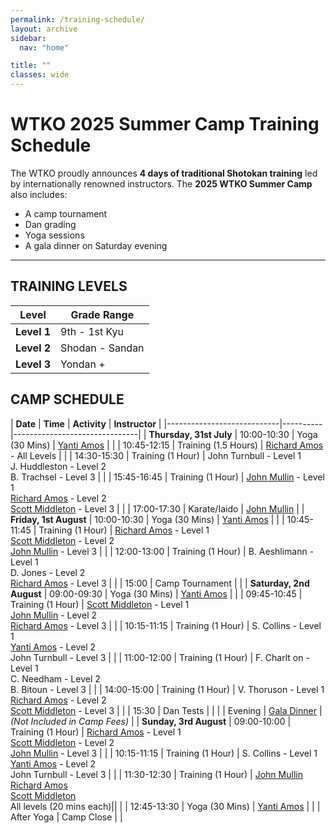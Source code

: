 ```yaml
---
permalink: /training-schedule/
layout: archive
sidebar:
  nav: "home"

title: ""
classes: wide
---
```

# WTKO 2025 Summer Camp Training Schedule

The WTKO proudly announces **4 days of traditional Shotokan training** led by internationally renowned instructors. The **2025 WTKO Summer Camp** also includes:

- A camp tournament  
- Dan grading  
- Yoga sessions  
- A gala dinner on Saturday evening  

---

## TRAINING LEVELS

| **Level** | **Grade Range** |
|-----------|-----------------|
| **Level 1** | 9th - 1st Kyu |
| **Level 2** | Shodan - Sandan |
| **Level 3** | Yondan + |


## CAMP SCHEDULE

| **Date**           | **Time** | **Activity**                  | **Instructor** |
|----------------------------|----------|-------------------------------|
| **Thursday, 31st July** | 10:00-10:30 | Yoga (30 Mins)               | [Yanti Amos](/yanti-amos/) |
|                     | 10:45-12:15 | Training (1.5 Hours)          | [Richard Amos](/richard-amos/) - All Levels |
|                     | 14:30-15:30 | Training (1 Hour)             | John Turnbull - Level 1<br>J. Huddleston - Level 2<br>B. Trachsel - Level 3 |
|                     | 15:45-16:45 | Training (1 Hour)             | [John Mullin](/john-mullin/) - Level 1<br>[Richard Amos](/richard-amos/) - Level 2<br>[Scott Middleton](/scott-middleton/) - Level 3 |
|                     | 17:00-17:30 | Karate/Iaido                  | [John Mullin](/john-mullin/) |
| **Friday, 1st August**  | 10:00-10:30 | Yoga (30 Mins)               | [Yanti Amos](/yanti-amos/) |
|                     | 10:45-11:45 | Training (1 Hour)             | [Richard Amos](/richard-amos/) - Level 1<br>[Scott Middleton](/scott-middleton/) - Level 2<br>[John Mullin](/john-mullin/) - Level 3 |
|                     | 12:00-13:00 | Training (1 Hour)             | B. Aeshlimann - Level 1<br>D. Jones - Level 2<br>[Richard Amos](/richard-amos/) - Level 3 |
|                     | 15:00      | Camp Tournament               | |
| **Saturday, 2nd August** | 09:00-09:30 | Yoga (30 Mins)               | [Yanti Amos](/yanti-amos/) |
|                     | 09:45-10:45 | Training (1 Hour)             | [Scott Middleton](/scott-middleton/) - Level 1<br>[John Mullin](/john-mullin/) - Level 2<br>[Richard Amos](/richard-amos/) - Level 3 |
|                     | 10:15-11:15 | Training (1 Hour)             | S. Collins - Level 1<br>[Yanti Amos](/yanti-amos/) - Level 2<br>John Turnbull - Level 3 |
|                     | 11:00-12:00 | Training (1 Hour)             | F. Charlt on - Level 1<br>C. Needham - Level 2<br>B. Bitoun - Level 3 |
|                     | 14:00-15:00 | Training (1 Hour)             | V. Thoruson - Level 1<br>[Richard Amos](/richard-amos/) - Level 2<br>[Scott Middleton](/scott-middleton/) - Level 3 |
|                     | 15:30      | Dan Tests                     | |
|                     | Evening    | [Gala Dinner](/gala-dinner/) | *(Not Included in Camp Fees)* |
| **Sunday, 3rd August**  | 09:00-10:00 | Training (1 Hour)                |  [Richard Amos](/richard-amos/) - Level 1<br>[Scott Middleton](/scott-middleton/) - Level 2<br>[John Mullin](/john-mullin/) - Level 3  |
|                         | 10:15-11:15 | Training (1 Hour)                |  S. Collins - Level 1<br>[Yanti Amos](/yanti-amos/) - Level 2<br>John Turnbull - Level 3  |
|                         | 11:30-12:30 | Training (1 Hour)                | [John Mullin](/john-mullin/)<br>[Richard Amos](/richard-amos/)<br>[Scott Middleton](/scott-middleton/)<br>All levels (20 mins each)||
|                         | 12:45-13:30 | Yoga (30 Mins)                | [Yanti Amos](/yanti-amos/) |
|                     | After Yoga | Camp Close                    | |